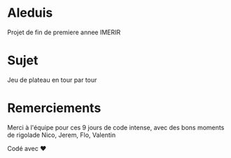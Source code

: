 # Aleduis
Projet de fin de premiere annee IMERIR

# Sujet
Jeu de plateau en tour par tour

# Remerciements
Merci à l'équipe pour ces 9 jours de code intense, avec des bons moments de rigolade
Nico, Jerem, Flo, Valentin

Codé avec :heart:
